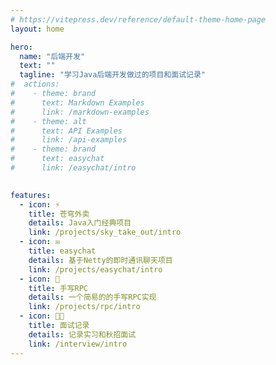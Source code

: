 ```yaml
---
# https://vitepress.dev/reference/default-theme-home-page
layout: home

hero:
  name: "后端开发"
  text: ""
  tagline: "学习Java后端开发做过的项目和面试记录"
#  actions:
#    - theme: brand
#      text: Markdown Examples
#      link: /markdown-examples
#    - theme: alt
#      text: API Examples
#      link: /api-examples
#    - theme: brand
#      text: easychat
#      link: /easychat/intro
  

features:
  - icon: ⚡
    title: 苍穹外卖
    details: Java入门经典项目
    link: /projects/sky_take_out/intro
  - icon: ✉
    title: easychat
    details: 基于Netty的即时通讯聊天项目
    link: /projects/easychat/intro
  - icon: 🔗
    title: 手写RPC
    details: 一个简易的的手写RPC实现
    link: /projects/rpc/intro
  - icon: 👩‍💻
    title: 面试记录
    details: 记录实习和秋招面试
    link: /interview/intro
---
```


